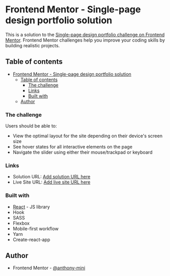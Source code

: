 # Frontend Mentor - Single-page design portfolio solution

This is a solution to the [Single-page design portfolio challenge on Frontend Mentor](https://www.frontendmentor.io/challenges/singlepage-design-portfolio-2MMhyhfKVo). Frontend Mentor challenges help you improve your coding skills by building realistic projects. 

## Table of contents

- [Frontend Mentor - Single-page design portfolio solution](#frontend-mentor---single-page-design-portfolio-solution)
  - [Table of contents](#table-of-contents)
    - [The challenge](#the-challenge)
    - [Links](#links)
    - [Built with](#built-with)
  - [Author](#author)

### The challenge

Users should be able to:

- View the optimal layout for the site depending on their device's screen size
- See hover states for all interactive elements on the page
- Navigate the slider using either their mouse/trackpad or keyboard

### Links

- Solution URL: [Add solution URL here](https://www.frontendmentor.io/solutions/single-page-application-w-react-and-sass-b0umUc5Ien)
- Live Site URL: [Add live site URL here](https://resplendent-cocada-054f29.netlify.app/)

### Built with

- [React](https://reactjs.org/) - JS library
- Hook
- SASS
- Flexbox
- Mobile-first workflow
- Yarn
- Create-react-app

## Author

- Frontend Mentor - [@anthony-mini](https://www.frontendmentor.io/profile/anthony-mini)

